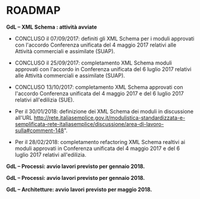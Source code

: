# ROADMAP


**GdL – XML Schema : attività avviate**
- CONCLUSO il 07/09/2017: definiti gli XML Schema per i moduli approvati con l'accordo Conferenza unificata del 4 maggio 2017 relativi alle Attività commerciali e assimilate (SUAP).

- CONCLUSO il 25/09/2017: completamento XML Schema moduli approvati con l'accordo in Conferenza unificata del 6 luglio 2017 relativi alle Attività commerciali e assimilate (SUAP).

- CONCLUSO 13/10/2017: completamento XML Schema approvati con l'accordo Conferenza unificata del 4 maggio 2017 e del 6 luglio 2017 relativi all'edilizia (SUE).


- Per il 30/01/2018: definizione dei XML Schema dei moduli in discussione all'URL http://rete.italiasemplice.gov.it/modulistica-standardizzata-e-semplificata-rete-italiasemplice/discussione/area-di-lavoro-sulla#comment-148".

- Per il 28/02/2018: completamento refactoring XML Schema realtivi ai moduli approvati in Conferenza unificata del 4 maggio 2017 e del 6 luglio 2017 relativi all'edilizia.

**GdL – Processi: avvio lavori previsto per gennaio 2018.**


**GdL – Processi: avvio lavori previsto per gennaio 2018.**


**GdL – Architetture: avvio lavori previsto per maggio 2018.**

